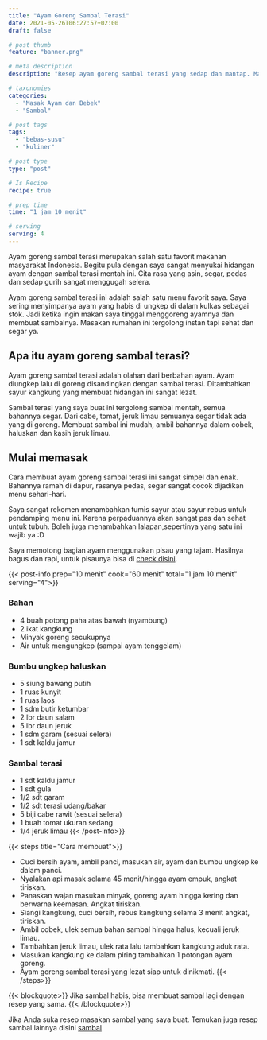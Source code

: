 ```yaml
---
title: "Ayam Goreng Sambal Terasi"
date: 2021-05-26T06:27:57+02:00
draft: false

# post thumb
feature: "banner.png"

# meta description
description: "Resep ayam goreng sambal terasi yang sedap dan mantap. Masakan rumahan yang mudah untuk di buat dan dipelajari."

# taxonomies
categories:
  - "Masak Ayam dan Bebek"
  - "Sambal"

# post tags
tags:
  - "bebas-susu"
  - "kuliner"

# post type
type: "post"

# Is Recipe
recipe: true

# prep time
time: "1 jam 10 menit"

# serving
serving: 4
---
```

Ayam goreng sambal terasi merupakan salah satu favorit makanan masyarakat Indonesia. Begitu pula dengan saya sangat menyukai hidangan ayam dengan sambal terasi mentah ini. Cita rasa yang asin, segar, pedas dan sedap gurih sangat menggugah selera.

Ayam goreng sambal terasi ini adalah salah satu menu favorit saya. Saya sering menyimpanya ayam yang habis di ungkep di dalam kulkas sebagai stok. Jadi ketika ingin makan saya tinggal menggoreng ayamnya dan membuat sambalnya. Masakan rumahan ini tergolong instan tapi sehat dan segar ya.

## Apa itu ayam goreng sambal terasi?

Ayam goreng sambal terasi adalah olahan dari berbahan ayam. Ayam diungkep lalu di goreng disandingkan dengan sambal terasi. Ditambahkan sayur kangkung yang membuat hidangan ini sangat lezat.

Sambal terasi yang saya buat ini tergolong sambal mentah, semua bahannya segar. Dari cabe, tomat, jeruk limau semuanya segar tidak ada yang di goreng. Membuat sambal ini mudah, ambil bahannya dalam cobek, haluskan dan kasih jeruk limau.

## Mulai memasak

Cara membuat ayam goreng sambal terasi ini sangat simpel dan enak. Bahannya ramah di dapur, rasanya pedas, segar sangat cocok dijadikan menu sehari-hari.

Saya sangat rekomen menambahkan tumis sayur atau sayur rebus untuk pendamping menu ini. Karena perpaduannya akan sangat pas dan sehat untuk tubuh. Boleh juga menambahkan lalapan,sepertinya yang satu ini wajib ya :D

Saya memotong bagian ayam menggunakan pisau yang tajam. Hasilnya bagus dan rapi, untuk pisaunya bisa di [check disini](https://s.click.aliexpress.com/e/_ABJJqr).

{{< post-info prep="10 menit" cook="60 menit" total="1 jam 10 menit" serving="4">}}

### Bahan

-   4 buah potong paha atas bawah (nyambung)
-   2 ikat kangkung
-   Minyak goreng secukupnya
-   Air untuk mengungkep (sampai ayam tenggelam)

### Bumbu ungkep haluskan

-   5 siung bawang putih
-   1 ruas kunyit
-   1 ruas laos
-   1 sdm butir ketumbar
-   2 lbr daun salam
-   5 lbr daun jeruk
-   1 sdm garam (sesuai selera)
-   1 sdt kaldu jamur

### Sambal terasi

-   1 sdt kaldu jamur
-   1 sdt gula
-   1/2 sdt garam
-   1/2 sdt terasi udang/bakar
-   5 biji cabe rawit (sesuai selera)
-   1 buah tomat ukuran sedang
-   1/4 jeruk limau
{{< /post-info>}}

{{< steps title="Cara membuat">}}
-   Cuci bersih ayam, ambil panci, masukan air, ayam dan bumbu ungkep ke dalam panci.
-   Nyalakan api masak selama 45 menit/hingga ayam empuk, angkat tiriskan.
-   Panaskan wajan masukan minyak, goreng ayam hingga kering dan berwarna keemasan. Angkat tiriskan.
-   Siangi kangkung, cuci bersih, rebus kangkung selama 3 menit angkat, tiriskan.
-   Ambil cobek, ulek semua bahan sambal hingga halus, kecuali jeruk limau.
-   Tambahkan jeruk limau, ulek rata lalu tambahkan kangkung aduk rata.
-   Masukan kangkung ke dalam piring tambahkan 1 potongan ayam goreng.
-   Ayam goreng sambal terasi yang lezat siap untuk dinikmati.
{{< /steps>}}

{{< blockquote>}}
Jika sambal habis, bisa membuat sambal lagi dengan resep yang sama.
{{< /blockquote>}}

Jika Anda suka resep masakan sambal yang saya buat. Temukan juga resep sambal lainnya disini [sambal](/categories/sambal/)